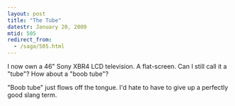 ```yaml
---
layout: post
title: "The Tube"
datestr: January 20, 2009
mtid: 505
redirect_from:
  - /saga/505.html
---
```


I now own a 46" Sony XBR4 LCD television.  A flat-screen. Can I still call it a "tube"?  How about a "boob tube"?

"Boob tube" just flows off the tongue.  I'd hate to have to give up a perfectly good slang term.
